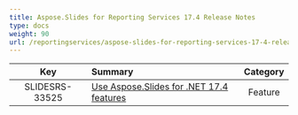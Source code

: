 ```yaml
---
title: Aspose.Slides for Reporting Services 17.4 Release Notes
type: docs
weight: 90
url: /reportingservices/aspose-slides-for-reporting-services-17-4-release-notes/
---
```


|**Key** |**Summary** |**Category** |
| :-: | :- | :-: |
|SLIDESRS-33525|[Use Aspose.Slides for .NET 17.4 features](https://docs.aspose.com/display/slidesnet/Aspose.Slides+for+.NET+17.4+Release+Notes)|Feature|

